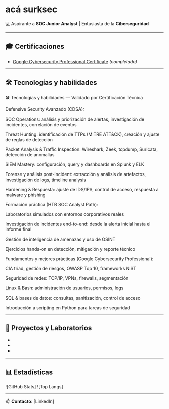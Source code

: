 # acá surksec
💻 Aspirante a **SOC Junior Analyst** | Entusiasta de la **Ciberseguridad**  

---

## 🎓 Certificaciones
- [Google Cybersecurity Professional Certificate](https://www.coursera.org/professional-certificates/google-cybersecurity) *(completado)*

---

## 🛠 Tecnologías y habilidades
🛠 Tecnologías y habilidades — Validado por Certificación Técnica

Defensive Security Avanzado (CDSA):

SOC Operations: análisis y priorización de alertas, investigación de incidentes, correlación de eventos

Threat Hunting: identificación de TTPs (MITRE ATT&CK), creación y ajuste de reglas de detección

Packet Analysis & Traffic Inspection: Wireshark, Zeek, tcpdump, Suricata, detección de anomalías

SIEM Mastery: configuración, query y dashboards en Splunk y ELK

Forense y análisis post-incident: extracción y análisis de artefactos, investigación de logs, timeline analysis

Hardening & Respuesta: ajuste de IDS/IPS, control de acceso, respuesta a malware y phishing

Formación práctica (HTB SOC Analyst Path):

Laboratorios simulados con entornos corporativos reales

Investigación de incidentes end-to-end: desde la alerta inicial hasta el informe final

Gestión de inteligencia de amenazas y uso de OSINT

Ejercicios hands-on en detección, mitigación y reporte técnico

Fundamentos y mejores prácticas (Google Cybersecurity Professional):

CIA triad, gestión de riesgos, OWASP Top 10, frameworks NIST

Seguridad de redes: TCP/IP, VPNs, firewalls, segmentación

Linux & Bash: administración de usuarios, permisos, logs

SQL & bases de datos: consultas, sanitización, control de acceso

Introducción a scripting en Python para tareas de seguridad

---

## 📂 Proyectos y Laboratorios
- 
- 
-

---

## 📊 Estadísticas
![GitHub Stats]
![Top Langs]

---

📫 **Contacto**: [LinkedIn]
